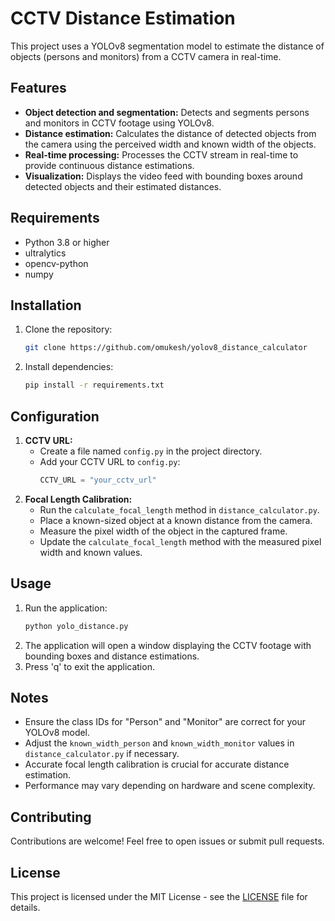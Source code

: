 # CCTV Distance Estimation

This project uses a YOLOv8 segmentation model to estimate the distance of objects (persons and monitors) from a CCTV camera in real-time.

## Features

*   **Object detection and segmentation:** Detects and segments persons and monitors in CCTV footage using YOLOv8.
*   **Distance estimation:** Calculates the distance of detected objects from the camera using the perceived width and known width of the objects.
*   **Real-time processing:** Processes the CCTV stream in real-time to provide continuous distance estimations.
*   **Visualization:** Displays the video feed with bounding boxes around detected objects and their estimated distances.

## Requirements

*   Python 3.8 or higher
*   ultralytics
*   opencv-python
*   numpy

## Installation

1.  Clone the repository:
    ```bash
    git clone https://github.com/omukesh/yolov8_distance_calculator
    ```
2.  Install dependencies:
    ```bash
    pip install -r requirements.txt
    ```

## Configuration

1.  **CCTV URL:**
    *   Create a file named `config.py` in the project directory.
    *   Add your CCTV URL to `config.py`:
        ```python
        CCTV_URL = "your_cctv_url" 
        ```
2.  **Focal Length Calibration:**
    *   Run the `calculate_focal_length` method in `distance_calculator.py`.
    *   Place a known-sized object at a known distance from the camera.
    *   Measure the pixel width of the object in the captured frame.
    *   Update the `calculate_focal_length` method with the measured pixel width and known values.

## Usage

1.  Run the application:
    ```bash
    python yolo_distance.py
    ```
2.  The application will open a window displaying the CCTV footage with bounding boxes and distance estimations.
3.  Press 'q' to exit the application.

## Notes

*   Ensure the class IDs for "Person" and "Monitor" are correct for your YOLOv8 model.
*   Adjust the `known_width_person` and `known_width_monitor` values in `distance_calculator.py` if necessary.
*   Accurate focal length calibration is crucial for accurate distance estimation.
*   Performance may vary depending on hardware and scene complexity.

## Contributing

Contributions are welcome! Feel free to open issues or submit pull requests.

## License

This project is licensed under the MIT License - see the [LICENSE](LICENSE) file for details.
